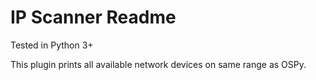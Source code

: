 IP Scanner Readme
====

Tested in Python 3+

This plugin prints all available network devices on same range as OSPy.